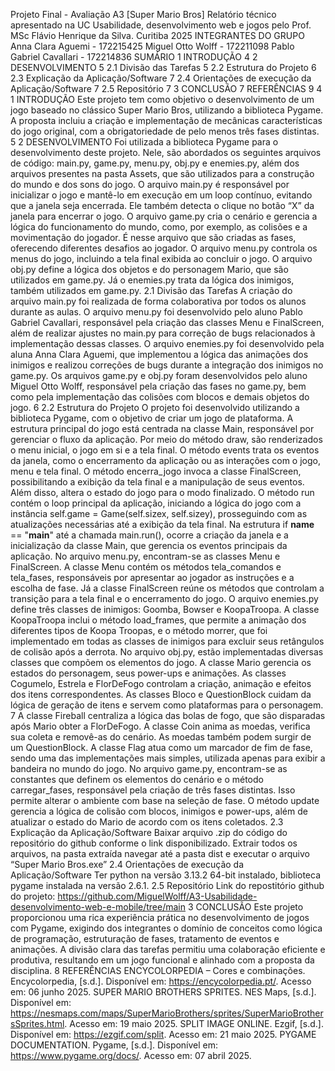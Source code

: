Projeto Final - Avaliação A3
[Super Mario Bros]
Relatório técnico apresentado na UC Usabilidade, desenvolvimento web e jogos pelo Prof. MSc Flávio Henrique da Silva.
Curitiba
2025
INTEGRANTES DO GRUPO
Anna Clara Aguemi - 172215425
Miguel Otto Wolff - 172211098
Pablo Gabriel Cavallari - 172214836
SUMÁRIO
1 INTRODUÇÃO 4
2 DESENVOLVIMENTO 5
2.1 Divisão das Tarefas 5
2.2 Estrutura do Projeto 6
2.3 Explicação da Aplicação/Software 7
2.4 Orientações de execução da Aplicação/Software 7
2.5 Repositório 7
3 CONCLUSÃO 7
REFERÊNCIAS 9
4
1 INTRODUÇÃO
Este projeto tem como objetivo o desenvolvimento de um jogo baseado no clássico Super Mario Bros, utilizando a biblioteca Pygame. A proposta incluiu a criação e implementação de mecânicas características do jogo original, com a obrigatoriedade de pelo menos três fases distintas.
5
2 DESENVOLVIMENTO
Foi utilizada a biblioteca Pygame para o desenvolvimento deste projeto. Nele, são abordados os seguintes arquivos de código: main.py, game.py, menu.py, obj.py e enemies.py, além dos arquivos presentes na pasta Assets, que são utilizados para a construção do mundo e dos sons do jogo.
O arquivo main.py é responsável por inicializar o jogo e mantê-lo em execução em um loop contínuo, evitando que a janela seja encerrada. Ele também detecta o clique no botão “X” da janela para encerrar o jogo.
O arquivo game.py cria o cenário e gerencia a lógica do funcionamento do mundo, como, por exemplo, as colisões e a movimentação do jogador. É nesse arquivo que são criadas as fases, oferecendo diferentes desafios ao jogador.
O arquivo menu.py controla os menus do jogo, incluindo a tela final exibida ao concluir o jogo. O arquivo obj.py define a lógica dos objetos e do personagem Mario, que são utilizados em game.py. Já o enemies.py trata da lógica dos inimigos, também utilizados em game.py.
2.1 Divisão das Tarefas
A criação do arquivo main.py foi realizada de forma colaborativa por todos os alunos durante as aulas.
O arquivo menu.py foi desenvolvido pelo aluno Pablo Gabriel Cavallari, responsável pela criação das classes Menu e FinalScreen, além de realizar ajustes no main.py para correção de bugs relacionados à implementação dessas classes.
O arquivo enemies.py foi desenvolvido pela aluna Anna Clara Aguemi, que implementou a lógica das animações dos inimigos e realizou correções de bugs durante a integração dos inimigos no game.py.
Os arquivos game.py e obj.py foram desenvolvidos pelo aluno Miguel Otto Wolff, responsável pela criação das fases no game.py, bem como pela implementação das colisões com blocos e demais objetos do jogo.
6
2.2 Estrutura do Projeto
O projeto foi desenvolvido utilizando a biblioteca Pygame, com o objetivo de criar um jogo de plataforma. A estrutura principal do jogo está centrada na classe Main, responsável por gerenciar o fluxo da aplicação. Por meio do método draw, são renderizados o menu inicial, o jogo em si e a tela final. O método events trata os eventos da janela, como o encerramento da aplicação ou as interações com o jogo, menu e tela final.
O método encerra_jogo invoca a classe FinalScreen, possibilitando a exibição da tela final e a manipulação de seus eventos. Além disso, altera o estado do jogo para o modo finalizado. O método run contém o loop principal da aplicação, iniciando a lógica do jogo com a instância self.game = Game(self.sizex, self.sizey), prosseguindo com as atualizações necessárias até a exibição da tela final.
Na estrutura if __name__ == "__main__" até a chamada main.run(), ocorre a criação da janela e a inicialização da classe Main, que gerencia os eventos principais da aplicação.
No arquivo menu.py, encontram-se as classes Menu e FinalScreen. A classe Menu contém os métodos tela_comandos e tela_fases, responsáveis por apresentar ao jogador as instruções e a escolha de fase. Já a classe FinalScreen reúne os métodos que controlam a transição para a tela final e o encerramento do jogo.
O arquivo enemies.py define três classes de inimigos: Goomba, Bowser e KoopaTroopa. A classe KoopaTroopa inclui o método load_frames, que permite a animação dos diferentes tipos de Koopa Troopas, e o método morrer, que foi implementado em todas as classes de inimigos para excluir seus retângulos de colisão após a derrota.
No arquivo obj.py, estão implementadas diversas classes que compõem os elementos do jogo. A classe Mario gerencia os estados do personagem, seus power-ups e animações. As classes Cogumelo, Estrela e FlorDeFogo controlam a criação, animação e efeitos dos itens correspondentes. As classes Bloco e QuestionBlock cuidam da lógica de geração de itens e servem como plataformas para o personagem.
7
A classe Fireball centraliza a lógica das bolas de fogo, que são disparadas após Mario obter a FlorDeFogo. A classe Coin anima as moedas, verifica sua coleta e removê-as do cenário. As moedas também podem surgir de um QuestionBlock.
A classe Flag atua como um marcador de fim de fase, sendo uma das implementações mais simples, utilizada apenas para exibir a bandeira no mundo do jogo.
No arquivo game.py, encontram-se as constantes que definem os elementos do cenário e o método carregar_fases, responsável pela criação de três fases distintas. Isso permite alterar o ambiente com base na seleção de fase. O método update gerencia a lógica de colisão com blocos, inimigos e power-ups, além de atualizar o estado do Mario de acordo com os itens coletados.
2.3 Explicação da Aplicação/Software
Baixar arquivo .zip do código do repositório do github conforme o link disponibilizado.
Extrair todos os arquivos, na pasta extraída navegar até a pasta dist e executar o arquivo “Super Mario Bros.exe”
2.4 Orientações de execução da Aplicação/Software
Ter python na versão 3.13.2 64-bit instalado, biblioteca pygame instalada na versão 2.6.1.
2.5 Repositório
Link do repostitório github do projeto: https://github.com/MiguelWolff/A3-Usabilidade-desenvolvimento-web-e-mobile/tree/main
3 CONCLUSÃO
Este projeto proporcionou uma rica experiência prática no desenvolvimento de jogos com Pygame, exigindo dos integrantes o domínio de conceitos como lógica de programação, estruturação de fases, tratamento de eventos e animações. A divisão clara das tarefas permitiu uma colaboração eficiente e produtiva, resultando em um jogo funcional e alinhado com a proposta da disciplina.
8
REFERÊNCIAS
ENCYCOLORPEDIA – Cores e combinações. Encycolorpedia, [s.d.]. Disponível em: https://encycolorpedia.pt/. Acesso em: 06 junho 2025.
SUPER MARIO BROTHERS SPRITES. NES Maps, [s.d.]. Disponível em: https://nesmaps.com/maps/SuperMarioBrothers/sprites/SuperMarioBrothersSprites.html. Acesso em: 19 maio 2025.
SPLIT IMAGE ONLINE. Ezgif, [s.d.]. Disponível em: https://ezgif.com/split. Acesso em: 21 maio 2025.
PYGAME DOCUMENTATION. Pygame, [s.d.]. Disponível em: https://www.pygame.org/docs/. Acesso em: 07 abril 2025.
